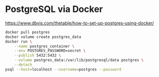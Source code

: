 # PostgreSQL via Docker

https://www.dbvis.com/thetable/how-to-set-up-postgres-using-docker/

```sh
docker pull postgres
docker volume create postgres_data
docker run \
	--name postgres_container \
	--env POSTGRES_PASSWORD=secret \
	--publish 5432:5432 \
	--volume postgres_data:/var/lib/postgresql/data postgres \
	--detach
psql --host=localhost --username=postgres --password
```
